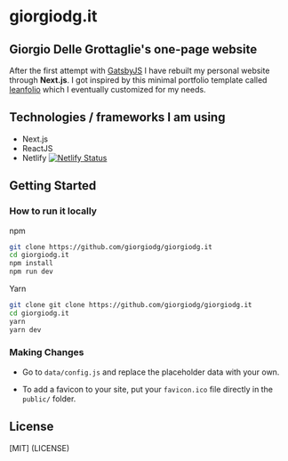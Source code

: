 # giorgiodg.it

## Giorgio Delle Grottaglie's one-page website

After the first attempt with [GatsbyJS](https://github.com/giorgiodg/giorgiodg-gatsbyjs) I have rebuilt my personal website through **Next.js**.
I got inspired by this minimal portfolio template called [leanfolio](https://github.com/magic-ike/leanfolio) which I eventually customized for my needs.

## Technologies / frameworks I am using

- Next.js
- ReactJS
- Netlify [![Netlify Status](https://api.netlify.com/api/v1/badges/1fb0e84b-eb8f-422a-9b36-74efcffe32ab/deploy-status)](https://app.netlify.com/sites/giorgiodg-next/deploys)

## Getting Started

### How to run it locally

npm

```bash
git clone https://github.com/giorgiodg/giorgiodg.it
cd giorgiodg.it
npm install
npm run dev
```

Yarn

```bash
git clone git clone https://github.com/giorgiodg/giorgiodg.it
cd giorgiodg.it
yarn
yarn dev
```

### Making Changes

- Go to `data/config.js` and replace the placeholder data with your own.

- To add a favicon to your site, put your `favicon.ico` file directly in the `public/` folder.

## License

[MIT] (LICENSE)
